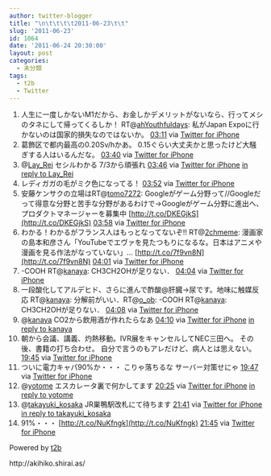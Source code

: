 ```yaml
---
author: twitter-blogger
title: "\n\t\t\t\t2011-06-23\t\t"
slug: '2011-06-23'
id: 1064
date: '2011-06-24 20:30:00'
layout: post
categories:
  - 未分類
tags:
  - t2b
  - Twitter
---
```


<div xmlns:georss="http://www.georss.org/georss">

1.  <span><span>人生に一度しかないM1だから、お金しかデメリットがないなら、行ってメシのタネにして帰ってくるしか！ RT@[ahYouthfuldays](http://twitter.com/ahYouthfuldays "ahYouthfuldays"): 私がJapan Expoに行かないのは国家的損失なのではないか。</span> <span>[<span>03:11</span>](http://twitter.com/o_ob/status/83899965029621760) <span>via [Twitter for iPhone](http://twitter.com/#!/download/iphone)</span></span></span>
2.  <span><span>葛飾区で都内最高の0.20Sv/hかあ。 0.15ぐらい大丈夫かと思ったけど大騒ぎする人はいるんだな。</span> <span>[<span>03:40</span>](http://twitter.com/o_ob/status/83907194495569920) <span>via [Twitter for iPhone](http://twitter.com/#!/download/iphone)</span></span></span>
3.  <span><span>@[Lay_Rei](http://twitter.com/Lay_Rei "Lay_Rei") セシルわかる 7/3から頑張れ</span> <span>[<span>03:46</span>](http://twitter.com/o_ob/status/83908891812970497) <span>via [Twitter for iPhone](http://twitter.com/#!/download/iphone)</span> [in reply to Lay_Rei](http://twitter.com/Lay_Rei/status/83895342390710272)</span></span>
4.  <span><span>レディガガの毛がミク色になってる！</span> <span>[<span>03:52</span>](http://twitter.com/o_ob/status/83910376177143808) <span>via [Twitter for iPhone](http://twitter.com/#!/download/iphone)</span></span></span>
5.  <span><span>安藤ケンサクの立場はRT@[tomo7272](http://twitter.com/tomo7272 "tomo7272"): Googleがゲーム分野って//Googleだって得意な分野と苦手な分野があるわけで→Googleがゲーム分野に進出へ、プロダクトマネージャーを募集中 [http://t.co/DKEGjkS](http://t.co/DKEGjkS)</span> <span>[<span>03:58</span>](http://twitter.com/o_ob/status/83911860491010049) <span>via [Twitter for iPhone](http://twitter.com/#!/download/iphone)</span></span></span>
6.  <span><span>わかる！わかるがフランス人はもっとなってないぞ!! RT@[2chmeme](http://twitter.com/2chmeme "2chmeme"): 漫画家の島本和彦さん「YouTubeでエヴァを見たつもりになるな。日本はアニメや漫画を見る作法がなっていない」... [http://t.co/7f9vn8N](http://t.co/7f9vn8N)</span> <span>[<span>04:01</span>](http://twitter.com/o_ob/status/83912590866120704) <span>via [Twitter for iPhone](http://twitter.com/#!/download/iphone)</span></span></span>
7.  <span><span>-COOH RT@[kanaya](http://twitter.com/kanaya "kanaya"): CH3CH2OHが足りない．</span> <span>[<span>04:04</span>](http://twitter.com/o_ob/status/83913218187214849) <span>via [Twitter for iPhone](http://twitter.com/#!/download/iphone)</span></span></span>
8.  <span><span>一段酸化してアルデヒド、さらに進んで酢酸@肝臓→尿です。地味に触媒反応 RT@[kanaya](http://twitter.com/kanaya "kanaya"): 分解前がいい．RT@[o_ob](http://twitter.com/o_ob "o_ob"): -COOH RT@[kanaya](http://twitter.com/kanaya "kanaya"): CH3CH2OHが足りない．</span> <span>[<span>04:08</span>](http://twitter.com/o_ob/status/83914277764857856) <span>via [Twitter for iPhone](http://twitter.com/#!/download/iphone)</span></span></span>
9.  <span><span>@[kanaya](http://twitter.com/kanaya "kanaya") CO2から飲用酒が作れたらなあ</span> <span>[<span>04:10</span>](http://twitter.com/o_ob/status/83914904825896962) <span>via [Twitter for iPhone](http://twitter.com/#!/download/iphone)</span> [in reply to kanaya](http://twitter.com/kanaya/status/83914498100035584)</span></span>
10.  <span><span>朝から会議、講義、灼熱移動。IVR展をキャンセルしてNEC三田へ。 その後、書籍の打ち合わせ。 自分で言うのもアレだけど、病人とは思えない。</span> <span>[<span>19:45</span>](http://twitter.com/o_ob/status/84150083725164546) <span>via [Twitter for iPhone](http://twitter.com/#!/download/iphone)</span></span></span>
11.  <span><span>ついに電力キャパ90%か・・・ こりゃ落ちるな サーバー対策せにゃ</span> <span>[<span>19:47</span>](http://twitter.com/o_ob/status/84150680448811010) <span>via [Twitter for iPhone](http://twitter.com/#!/download/iphone)</span></span></span>
12.  <span><span>@[yotome](http://twitter.com/yotome "yotome") エスカレータ裏で何かしてます</span> <span>[<span>20:25</span>](http://twitter.com/o_ob/status/84160228022697984) <span>via [Twitter for iPhone](http://twitter.com/#!/download/iphone)</span> [in reply to yotome](http://twitter.com/yotome/status/84160007951761409)</span></span>
13.  <span><span>@[takayuki_kosaka](http://twitter.com/takayuki_kosaka "takayuki_kosaka") JR巣鴨駅改札にて待ちます</span> <span>[<span>21:41</span>](http://twitter.com/o_ob/status/84179254518104064) <span>via [Twitter for iPhone](http://twitter.com/#!/download/iphone)</span> [in reply to takayuki_kosaka](http://twitter.com/takayuki_kosaka/status/84166928553349120)</span></span>
14.  <span><span>91%・・・ [http://t.co/NuKfngk](http://t.co/NuKfngk)</span> <span>[<span>21:45</span>](http://twitter.com/o_ob/status/84180277219442688) <span>via [Twitter for iPhone](http://twitter.com/#!/download/iphone)</span></span></span>

</div>

Powered by [t2b](http://t2b.utilz.jp/)

<div>http://akihiko.shirai.as/</div>